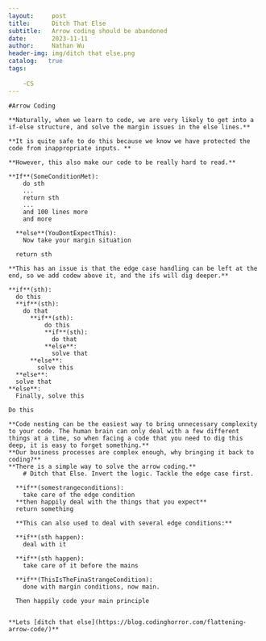 ```yaml
---
layout:     post
title:      Ditch That Else
subtitle:   Arrow coding should be abandoned
date:       2023-11-11
author:     Nathan Wu
header-img: img/ditch that else.png
catalog:   true
tags:
    
    -CS
---
```


    #Arrow Coding

    **Naturally, when we learn to code, we are very likely to get into a if-else structure, and solve the margin issues in the else lines.**

    **It is quite safe to do this because we know we have protected the code from inappropriate inputs. **

    **However, this also make our code to be really hard to read.**

    **If**(SomeConditionMet):
        do sth
        ...
        return sth
        ...
        and 100 lines more
        and more

      **else**(YouDontExpectThis):
        Now take your margin situation

      return sth

    **This has an issue is that the edge case handling can be left at the end, so we add codew above it, and the ifs will dig deeper.**

    **if**(sth):
      do this
      **if**(sth):
        do that
          **if**(sth):
              do this
              **if**(sth):
                do that
              **else**:
                solve that
          **else**:
            solve this
      **else**:
      solve that
    **else**:
      Finally, solve this

    Do this

    **Code nesting can be the easiest way to bring unnecessary complexity to your code. The human brain can only deal with a few different things at a time, so when facing a code that you need to dig this deep, it is easy to forget something.**
    **Our business processes are complex enough, why bringing it back to coding?**
    **There is a simple way to solve the arrow coding.**
        # Ditch that Else. Invert the logic. Tackle the edge case first.

      **if**(somestrangeconditions):
        take care of the edge condition
      **then happily deal with the things that you expect**
      return something
    
      **This can also used to deal with several edge conditions:**
    
      **if**(sth happen):
        deal with it
    
      **if**(sth happen):
        take care of it before the mains
    
      **if**(ThisIsTheFinaStrangeCondition):
        done with margin conditions, now main.
    
      Then happily code your main principle


    **Lets [ditch that else](https://blog.codinghorror.com/flattening-arrow-code/)**
      
